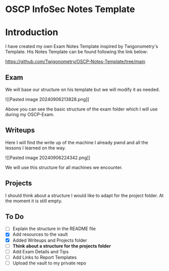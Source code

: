 # OSCP InfoSec Notes Template

# Introduction

I have created my own Exam Notes Template inspired by Twigonometry's Template. 
His Notes Template can be found following the link below:

https://github.com/Twigonometry/OSCP-Notes-Template/tree/main

## Exam

We will base our structure on his template but we will modify it as needed.

![[Pasted image 20240906213828.png]]

Above you can see the basic structure of the exam folder which I will use during my OSCP-Exam.
## Writeups

Here I will find the write up of the machine I already pwnd and all the lessons I learned on the way.

![[Pasted image 20240906224342.png]]

We will use this structure for all machines we encounter.
## Projects

I should think about a structure I would like to adapt for the project folder.
At the moment it is still empty.

## To Do

- [ ] Explain the structure in the README file
- [x] Add resources to the vault
- [x] Added Writeups and Projects folder
- [ ] **Think about a structure for the projects folder**
- [ ] Add Exam Details and Tips
- [ ] Add Links to Report Templates
- [ ] Upload the vault to my private repo
